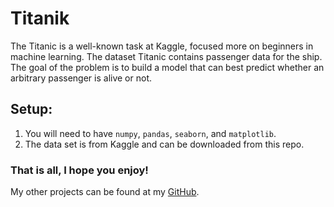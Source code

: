 # Titanik 
The Titanic is a well-known task at Kaggle, focused more on beginners in machine learning. The dataset Titanic contains passenger data for the ship. The goal of the problem is to build a model that can best predict whether an arbitrary passenger is alive or not.

## Setup:
  1) You will need to have `numpy`, `pandas`, `seaborn`, and `matplotlib`.
  2) The data set is from Kaggle and can be downloaded from this repo.

### That is all, I hope you enjoy!
My other projects can be found at my [GitHub](https://github.com/dariabogun?tab=repositories).
